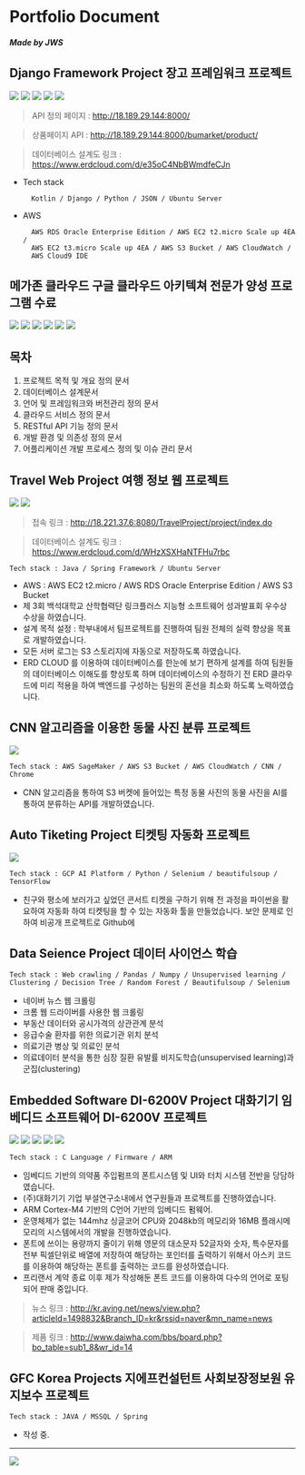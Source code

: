 # Portfolio Document
##### ***Made by JWS***

Django Framework Project 장고 프레임워크 프로젝트
------------------------------------------------------------------------------------------
<img src="https://raw.githubusercontent.com/dsg890789/JwsPortfolio/master/Django%20Framework%20Project/Scalable%20RESTful%20Server%20Architecture.png">
<img src="https://raw.githubusercontent.com/dsg890789/JwsPortfolio/master/Django%20Framework%20Project/REST%20API.png">
<img src="https://raw.githubusercontent.com/dsg890789/JwsPortfolio/master/Django%20Framework%20Project/BuMarket%20API%20Document.png">
<img src="https://raw.githubusercontent.com/dsg890789/JwsPortfolio/master/Django%20Framework%20Project/BuMarket%20Database.png">
<img src="https://raw.githubusercontent.com/dsg890789/JwsPortfolio/master/Django%20Framework%20Project/BuMarket%20Github.png">

> API 정의 페이지 : http://18.189.29.144:8000/

> 상품페이지 API : http://18.189.29.144:8000/bumarket/product/

> 데이터베이스 설계도 링크 : https://www.erdcloud.com/d/e35oC4NbBWmdfeCJn

- Tech stack

        Kotlin / Django / Python / JSON / Ubuntu Server

- AWS
        
        AWS RDS Oracle Enterprise Edition / AWS EC2 t2.micro Scale up 4EA / 
        AWS EC2 t3.micro Scale up 4EA / AWS S3 Bucket / AWS CloudWatch / 
        AWS Cloud9 IDE

메가존 클라우드 구글 클라우드 아키텍쳐 전문가 양성 프로그램 수료
------------------------------------------------------------------------------------------ 
<img src="https://raw.githubusercontent.com/dsg890789/JwsPortfolio/master/Coursera%20WLPU29X5GVZ9-1.jpg">
<img src="https://raw.githubusercontent.com/dsg890789/JwsPortfolio/master/Coursera%20Z597JKTR6NZT-1.png">
<img src="https://raw.githubusercontent.com/dsg890789/JwsPortfolio/master/Coursera%20CBBNDT6MPECE-1.png">
<img src="https://raw.githubusercontent.com/dsg890789/JwsPortfolio/master/Coursera%20LK5BNGHLT4CG-1.png">
<img src="https://raw.githubusercontent.com/dsg890789/JwsPortfolio/master/Coursera%20323W9EHVQ7NH-1.jpg">
<img src="https://raw.githubusercontent.com/dsg890789/JwsPortfolio/master/Coursera%20PNJWXCNGLZRR-1.jpg">

        
목차
-------------------------------------------------------------------------------------------
1. 프로젝트 목적 및 개요 정의 문서
2. 데이터베이스 설계문서
3. 언어 및 프레임워크와 버전관리 정의 문서
4. 클라우드 서비스 정의 문서
5. RESTful API 기능 정의 문서
6. 개발 환경 및 의존성 정의 문서
7. 어플리케이션 개발 프로세스 정의 및 이슈 관리 문서

Travel Web Project 여행 정보 웹 프로젝트
-------------------------------------------------------------------------------------------
<img src="https://raw.githubusercontent.com/dsg890789/JwsPortfolio/master/Travel%20Web%20Project/Travel%20index%20small.png">
<img src="https://raw.githubusercontent.com/dsg890789/JwsPortfolio/master/Travel%20Web%20Project/Travel%20DB.png">

> 접속 링크 : http://18.221.37.6:8080/TravelProject/project/index.do

> 데이터베이스 설계도 링크 : https://www.erdcloud.com/d/WHzXSXHaNTFHu7rbc

    Tech stack : Java / Spring Framework / Ubuntu Server

- AWS : AWS EC2 t2.micro / AWS RDS Oracle Enterprise Edition / AWS S3 Bucket
- 제 3회 백석대학교 산학협력단 링크플러스 지능형 소프트웨어 성과발표회 우수상 수상을 하였습니다.
- 설계 목적 설정 : 학부내에서 팀프로젝트를 진행하여 팀원 전체의 실력 향상을 목표로 개발하였습니다.
- 모든 서버 로그는 S3 스토리지에 자동으로 저장하도록 하였습니다.
- ERD CLOUD 를 이용하여 데이터베이스를 한눈에 보기 편하게 설계를 하여 팀원들의 데이터베이스 이해도를 향상토록 하며 데이터베이스의 수정하기 전 ERD 클라우드에 미리 적용을 하여 백엔드를 구성하는 팀원의 혼선을 최소화 하도록 노력하였습니다.

CNN 알고리즘을 이용한 동물 사진 분류 프로젝트
------------------------------------------------------------------------------------------
<img src="https://raw.githubusercontent.com/dsg890789/JwsPortfolio/master/CNN%20Model%20Project/CNN%20Model%20Project%20%EC%84%A4%EA%B3%84%20%ED%8C%8C%EC%9D%BC.png">

    Tech stack : AWS SageMaker / AWS S3 Bucket / AWS CloudWatch / CNN / Chrome

 - CNN 알고리즘을 통하여 S3 버켓에 들어있는 특정 동물 사진의 동물 사진을 AI를 통하여 분류하는 API를 개발하였습니다.

Auto Tiketing Project 티켓팅 자동화 프로젝트
------------------------------------------------------------------------------------------
<img src="https://raw.githubusercontent.com/dsg890789/JwsPortfolio/master/CNN%20Model%20Project/CNN%20Model%20Project%20%EC%84%A4%EA%B3%84%20%ED%8C%8C%EC%9D%BC.png">

    Tech stack : GCP AI Platform / Python / Selenium / beautifulsoup / TensorFlow

 - 친구와 평소에 보러가고 싶었던 콘서트 티켓을 구하기 위해 전 과정을 파이썬을 활요하여 자동화 하여 티켓팅을 할 수 있는 자동화 툴을 만들었습니다. 보안 문제로 인하여 비공개 프로젝트로 Github에 

Data Seience Project 데이터 사이언스 학습
------------------------------------------------------------------------------------------

    Tech stack : Web crawling / Pandas / Numpy / Unsupervised learning / Clustering / Decision Tree / Random Forest / Beautifulsoup / Selenium

- 네이버 뉴스 웹 크롤링
- 크롬 웹 드라이버를 사용한 웹 크롤링
- 부동산 데이터와 공시가격의 상관관계 분석
- 응급수술 환자를 위한 의료기관 위치 분석
- 의료기관 병상 및 의료인 분석
- 의료데이터 분석을 통한 심장 질환 유발률 비지도학습(unsupervised learning)과 군집(clustering)


Embedded Software DI-6200V Project 대화기기 임베디드 소프트웨어 DI-6200V 프로젝트
------------------------------------------------------------------------------------------
<img src="https://raw.githubusercontent.com/dsg890789/JwsPortfolio/master/Embedded%20Software%20DI-6200V%20Project/DI-6200V%20News.png">
<img src="https://raw.githubusercontent.com/dsg890789/JwsPortfolio/master/Embedded%20Software%20DI-6200V%20Project/DI-6200V_0.jpg">
<img src="https://raw.githubusercontent.com/dsg890789/JwsPortfolio/master/Embedded%20Software%20DI-6200V%20Project/DI-6200V_1.png">
<img src="https://raw.githubusercontent.com/dsg890789/JwsPortfolio/master/Embedded%20Software%20DI-6200V%20Project/DI-6200V_2.png">
<img src="https://raw.githubusercontent.com/dsg890789/JwsPortfolio/master/Embedded%20Software%20DI-6200V%20Project/DI-6200V_3.png">

    Tech stack : C Language / Firmware / ARM

- 임베디드 기반의 의약품 주입펌프의 폰트시스템 및 UI와 터치 시스템 전반을 당담하였습니다.
- (주)대화기기 기업 부설연구소내에서 연구원들과 프로젝트를 진행하였습니다.
- ARM Cortex-M4 기반의 C언어 기반의 임베디드 펌웨어.
- 운영체제가 없는 144mhz 싱글코어 CPU와 2048kb의 메모리와 16MB 플래시메모리의 시스템에서의 개발을 진행하였습니다.
- 폰트에 쓰이는 용량까지 줄이기 위해 영문의 대소문자 52글자와 숫자, 특수문자를 전부 픽셀단위로 배열에 저장하여 해당하는 포인터를 출력하기 위해서 아스키 코드를 이용하여 해당하는 폰트를 출력하는 코드를 완성하였습니다.
- 프리랜서 계약 종료 이후 제가 작성해둔 폰트 코드를 이용하여 다수의 언어로 포팅되어 판매 중입니다.
  
> 뉴스 링크 : http://kr.aving.net/news/view.php?articleId=1498832&Branch_ID=kr&rssid=naver&mn_name=news

> 제품 링크 : http://www.daiwha.com/bbs/board.php?bo_table=sub1_8&wr_id=14


GFC Korea Projects 지에프컨설턴트 사회보장정보원 유지보수 프로젝트
------------------------------------------------------------------------------------------

    Tech stack : JAVA / MSSQL / Spring

- 작성 중.

------------------------------------------------------------------------------------------ 
<img src="https://jwsgithub.s3.us-east-2.amazonaws.com/REST+API.png">